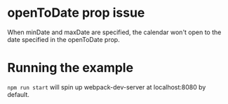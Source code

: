 # openToDate prop issue
When minDate and maxDate are specified, the calendar won't open to the date specified in the openToDate prop.

# Running the example
`npm run start` will spin up webpack-dev-server at localhost:8080 by default.
